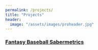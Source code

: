 ```yaml
---
permalink: /projects/
title: "Projects"
header:
  image: "/assets/images/proheader.jpg"
---
```


### [Fantasy Baseball Sabermetrics](https://github.com/jeff-mos-def/Fantasy-Baseball-with-R)
